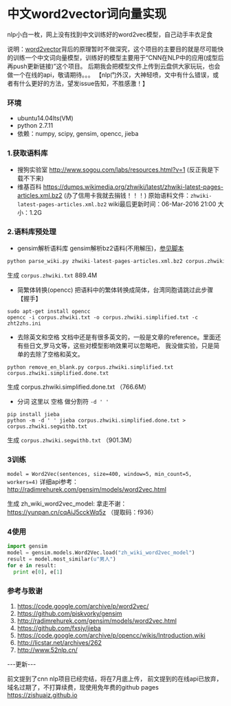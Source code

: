 # 中文word2vector词向量实现

nlp小白一枚，网上没有找到中文训练好的word2vec模型，自己动手丰衣足食

说明：[word2vector](https://code.google.com/p/word2vec/)背后的原理暂时不做深究，这个项目的主要目的就是尽可能快的训练一个中文词向量模型，训练好的模型主要用于“CNN在NLP中的应用(成型后再push更新链接)”这个项目。
后期我会把模型文件上传到云盘供大家玩玩，也会做一个在线的api，敬请期待。。。
【nlp门外汉，大神轻喷，文中有什么错误，或者有什么更好的方法，望发issue告知，不胜感激！】


### 环境
- ubuntu14.04lts(VM)
- python 2.7.11
- 依赖：numpy, scipy, gensim, opencc, jieba


### 1.获取语料库
- 搜狗实验室 http://www.sogou.com/labs/resources.html?v=1 (反正我是下载不下来)
- 维基百科   https://dumps.wikimedia.org/zhwiki/latest/zhwiki-latest-pages-articles.xml.bz2 (办了信用卡我就去捐钱！！！)
原始语料文件：`zhwiki-latest-pages-articles.xml.bz2`   wiki最后更新时间：06-Mar-2016 21:00          大小：1.2G


### 2.语料库预处理
- gensim解析语料库
 gensim解析bz2语料(不用解压)，[参见脚本](https://github.com/zishell/ChineseWord2Vec/blob/master/parse_wiki_corpora.py)
 
 ```python
 python parse_wiki.py zhwiki-latest-pages-articles.xml.bz2 corpus.zhwiki.txt
 ```
 
 生成 `corpus.zhwiki.txt` 889.4M
 
- 简繁体转换(opencc)
 把语料中的繁体转换成简体，台湾同胞请跳过此步骤【握手】
 
```
sudo apt-get install opencc
opencc -i corpus.zhwiki.txt -o corpus.zhwiki.simplified.txt -c zht2zhs.ini
```

- 去除英文和空格
文档中还是有很多英文的，一般是文章的reference。里面还有些日文,罗马文等，这些对模型影响效果可以忽略吧，
我没做实验，只是简单的去除了空格和英文。

```
python remove_en_blank.py corpus.zhwiki.simplified.txt corpus.zhwiki.simplified.done.txt 
```
生成 corpus.zhwiki.simplified.done.txt （766.6M）

- 分词
这里以 空格 做分割符  `-d ' '`

```
pip install jieba
python -m -d ' ' jieba corpus.zhwiki.simplified.done.txt > corpus.zhwiki.segwithb.txt
```

生成 `corpus.zhwiki.segwithb.txt` （901.3M）

### 3训练
`model = Word2Vec(sentences, size=400, window=5, min_count=5, workers=4)`
详细api参考：http://radimrehurek.com/gensim/models/word2vec.html

生成 zh_wiki_word2vec_model: 拿走不谢：https://yunpan.cn/cqAiJ5cckWq5z （提取码：f936）

### 4使用

```python
import gensim
model = gensim.models.Word2Vec.load("zh_wiki_word2vec_model")
result = model.most_similar(u"男人")
for e in result:
  print e[0], e[1]

```

### 参考与致谢
1. https://code.google.com/archive/p/word2vec/
2. https://github.com/piskvorky/gensim
3. http://radimrehurek.com/gensim/models/word2vec.html
4. https://github.com/fxsjy/jieba
5. https://code.google.com/archive/p/opencc/wikis/Introduction.wiki
6. http://licstar.net/archives/262
7. http://www.52nlp.cn/


---更新---

前文提到了cnn nlp项目已经完结，将在7月底上传，
前文提到的在线api已放弃，域名过期了，不打算续费，现使用免年费的github pages https://zishuaiz.github.io


